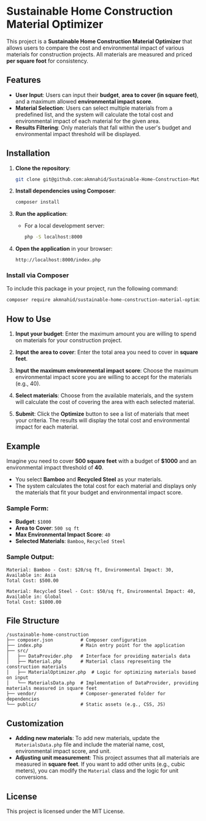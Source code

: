 
# Sustainable Home Construction Material Optimizer

This project is a **Sustainable Home Construction Material Optimizer** that allows users to compare the cost and environmental impact of various materials for construction projects. All materials are measured and priced **per square foot** for consistency.

## Features

- **User Input**: Users can input their **budget**, **area to cover (in square feet)**, and a maximum allowed **environmental impact score**.
- **Material Selection**: Users can select multiple materials from a predefined list, and the system will calculate the total cost and environmental impact of each material for the given area.
- **Results Filtering**: Only materials that fall within the user's budget and environmental impact threshold will be displayed.

## Installation

1. **Clone the repository**:
   ```bash
   git clone git@github.com:akmnahid/Sustainable-Home-Construction-Material-Optimizer.git
   ```

2. **Install dependencies using Composer**:
   ```bash
   composer install
   ```

3. **Run the application**:
   - For a local development server:
     ```bash
     php -S localhost:8000
     ```

4. **Open the application** in your browser:
   ```
   http://localhost:8000/index.php
   ```

### Install via Composer

To include this package in your project, run the following command:

```bash
composer require akmnahid/sustainable-home-construction-material-optimizer
```

## How to Use

1. **Input your budget**: Enter the maximum amount you are willing to spend on materials for your construction project.

2. **Input the area to cover**: Enter the total area you need to cover in **square feet**.

3. **Input the maximum environmental impact score**: Choose the maximum environmental impact score you are willing to accept for the materials (e.g., 40).

4. **Select materials**: Choose from the available materials, and the system will calculate the cost of covering the area with each selected material.

5. **Submit**: Click the **Optimize** button to see a list of materials that meet your criteria. The results will display the total cost and environmental impact for each material.

## Example

Imagine you need to cover **500 square feet** with a budget of **$1000** and an environmental impact threshold of **40**.

- You select **Bamboo** and **Recycled Steel** as your materials.
- The system calculates the total cost for each material and displays only the materials that fit your budget and environmental impact score.

### Sample Form:
- **Budget**: `$1000`
- **Area to Cover**: `500 sq ft`
- **Max Environmental Impact Score**: `40`
- **Selected Materials**: `Bamboo`, `Recycled Steel`

### Sample Output:
```
Material: Bamboo - Cost: $20/sq ft, Environmental Impact: 30, Available in: Asia
Total Cost: $500.00

Material: Recycled Steel - Cost: $50/sq ft, Environmental Impact: 40, Available in: Global
Total Cost: $1000.00
```

## File Structure

```
/sustainable-home-construction
├── composer.json          # Composer configuration
├── index.php              # Main entry point for the application
├── src/
│   ├── DataProvider.php   # Interface for providing materials data
│   ├── Material.php       # Material class representing the construction materials
│   ├── MaterialOptimizer.php  # Logic for optimizing materials based on input
│   └── MaterialsData.php  # Implementation of DataProvider, providing materials measured in square feet
├── vendor/                # Composer-generated folder for dependencies
└── public/                # Static assets (e.g., CSS, JS)
```

## Customization

- **Adding new materials**: To add new materials, update the `MaterialsData.php` file and include the material name, cost, environmental impact score, and unit.
- **Adjusting unit measurement**: This project assumes that all materials are measured in **square feet**. If you want to add other units (e.g., cubic meters), you can modify the `Material` class and the logic for unit conversions.

## License

This project is licensed under the MIT License.
